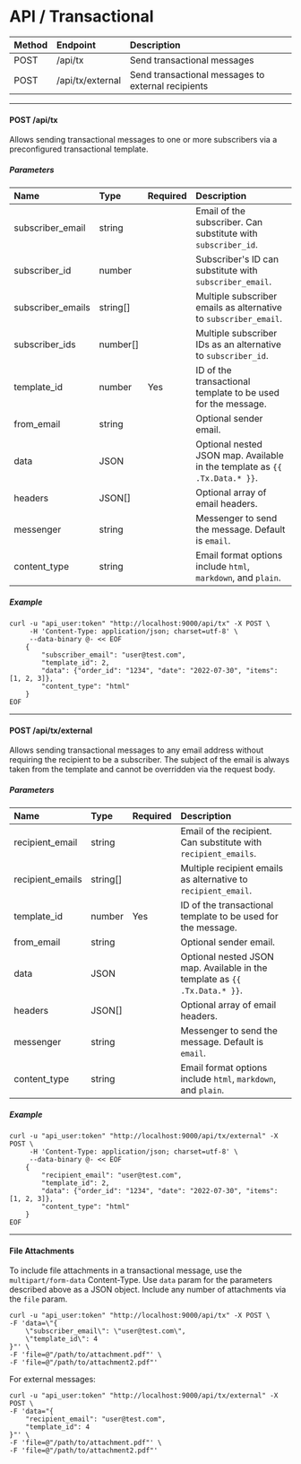 # API / Transactional

| Method | Endpoint | Description                    |
|:-------|:---------|:-------------------------------|
| POST   | /api/tx  | Send transactional messages    |
| POST   | /api/tx/external | Send transactional messages to external recipients |

______________________________________________________________________

#### POST /api/tx

Allows sending transactional messages to one or more subscribers via a preconfigured transactional template.

##### Parameters

| Name              | Type      | Required | Description                                                                |
|:------------------|:----------|:---------|:---------------------------------------------------------------------------|
| subscriber_email  | string    |          | Email of the subscriber. Can substitute with `subscriber_id`.              |
| subscriber_id     | number    |          | Subscriber's ID can substitute with `subscriber_email`.                    |
| subscriber_emails | string\[\]  |          | Multiple subscriber emails as alternative to `subscriber_email`.           |
| subscriber_ids    | number\[\]  |          | Multiple subscriber IDs as an alternative to `subscriber_id`.              |
| template_id       | number    | Yes      | ID of the transactional template to be used for the message.               |
| from_email        | string    |          | Optional sender email.                                                     |
| data              | JSON      |          | Optional nested JSON map. Available in the template as `{{ .Tx.Data.* }}`. |
| headers           | JSON\[\]    |          | Optional array of email headers.                                           |
| messenger         | string    |          | Messenger to send the message. Default is `email`.                         |
| content_type      | string    |          | Email format options include `html`, `markdown`, and `plain`.              |

##### Example

```shell
curl -u "api_user:token" "http://localhost:9000/api/tx" -X POST \
     -H 'Content-Type: application/json; charset=utf-8' \
     --data-binary @- << EOF
    {
        "subscriber_email": "user@test.com",
        "template_id": 2,
        "data": {"order_id": "1234", "date": "2022-07-30", "items": [1, 2, 3]},
        "content_type": "html"
    }
EOF
```

______________________________________________________________________

#### POST /api/tx/external

Allows sending transactional messages to any email address without requiring the recipient to be a subscriber. The subject of the email is always taken from the template and cannot be overridden via the request body.

##### Parameters

| Name              | Type      | Required | Description                                                                |
|:------------------|:----------|:---------|:---------------------------------------------------------------------------|
| recipient_email   | string    |          | Email of the recipient. Can substitute with `recipient_emails`.            |
| recipient_emails  | string\[\]  |          | Multiple recipient emails as alternative to `recipient_email`.             |
| template_id       | number    | Yes      | ID of the transactional template to be used for the message.               |
| from_email        | string    |          | Optional sender email.                                                     |
| data              | JSON      |          | Optional nested JSON map. Available in the template as `{{ .Tx.Data.* }}`. |
| headers           | JSON\[\]    |          | Optional array of email headers.                                           |
| messenger         | string    |          | Messenger to send the message. Default is `email`.                         |
| content_type      | string    |          | Email format options include `html`, `markdown`, and `plain`.              |

##### Example

```shell
curl -u "api_user:token" "http://localhost:9000/api/tx/external" -X POST \
     -H 'Content-Type: application/json; charset=utf-8' \
     --data-binary @- << EOF
    {
        "recipient_email": "user@test.com",
        "template_id": 2,
        "data": {"order_id": "1234", "date": "2022-07-30", "items": [1, 2, 3]},
        "content_type": "html"
    }
EOF
```

______________________________________________________________________

#### File Attachments

To include file attachments in a transactional message, use the `multipart/form-data` Content-Type. Use `data` param for the parameters described above as a JSON object. Include any number of attachments via the `file` param.

```shell
curl -u "api_user:token" "http://localhost:9000/api/tx" -X POST \
-F 'data=\"{
    \"subscriber_email\": \"user@test.com\",
    \"template_id\": 4
}"' \
-F 'file=@"/path/to/attachment.pdf"' \
-F 'file=@"/path/to/attachment2.pdf"'
```

For external messages:

```shell
curl -u "api_user:token" "http://localhost:9000/api/tx/external" -X POST \
-F 'data="{
    "recipient_email": "user@test.com",
    "template_id": 4
}"' \
-F 'file=@"/path/to/attachment.pdf"' \
-F 'file=@"/path/to/attachment2.pdf"'
```
